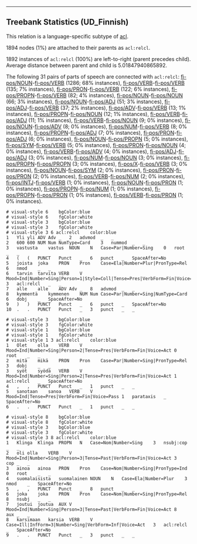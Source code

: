

--------------------------------------------------------------------------------

## Treebank Statistics (UD_Finnish)

This relation is a language-specific subtype of [acl]().

1894 nodes (1%) are attached to their parents as `acl:relcl`.

1892 instances of `acl:relcl` (100%) are left-to-right (parent precedes child).
Average distance between parent and child is 5.01847940865892.

The following 31 pairs of parts of speech are connected with `acl:relcl`: [fi-pos/NOUN]()-[fi-pos/VERB]() (1286; 68% instances), [fi-pos/VERB]()-[fi-pos/VERB]() (135; 7% instances), [fi-pos/PRON]()-[fi-pos/VERB]() (122; 6% instances), [fi-pos/PROPN]()-[fi-pos/VERB]() (82; 4% instances), [fi-pos/NOUN]()-[fi-pos/NOUN]() (66; 3% instances), [fi-pos/NOUN]()-[fi-pos/ADJ]() (51; 3% instances), [fi-pos/ADJ]()-[fi-pos/VERB]() (37; 2% instances), [fi-pos/ADV]()-[fi-pos/VERB]() (13; 1% instances), [fi-pos/PROPN]()-[fi-pos/NOUN]() (12; 1% instances), [fi-pos/VERB]()-[fi-pos/ADJ]() (11; 1% instances), [fi-pos/VERB]()-[fi-pos/NOUN]() (9; 0% instances), [fi-pos/NOUN]()-[fi-pos/ADV]() (8; 0% instances), [fi-pos/NUM]()-[fi-pos/VERB]() (8; 0% instances), [fi-pos/PROPN]()-[fi-pos/ADJ]() (7; 0% instances), [fi-pos/PRON]()-[fi-pos/ADJ]() (6; 0% instances), [fi-pos/NOUN]()-[fi-pos/PROPN]() (5; 0% instances), [fi-pos/SYM]()-[fi-pos/VERB]() (5; 0% instances), [fi-pos/PRON]()-[fi-pos/NOUN]() (4; 0% instances), [fi-pos/VERB]()-[fi-pos/ADV]() (4; 0% instances), [fi-pos/ADJ]()-[fi-pos/ADJ]() (3; 0% instances), [fi-pos/NUM]()-[fi-pos/NOUN]() (3; 0% instances), [fi-pos/PROPN]()-[fi-pos/PROPN]() (3; 0% instances), [fi-pos/X]()-[fi-pos/VERB]() (3; 0% instances), [fi-pos/NOUN]()-[fi-pos/SYM]() (2; 0% instances), [fi-pos/PRON]()-[fi-pos/PRON]() (2; 0% instances), [fi-pos/VERB]()-[fi-pos/NUM]() (2; 0% instances), [fi-pos/INTJ]()-[fi-pos/VERB]() (1; 0% instances), [fi-pos/NOUN]()-[fi-pos/PRON]() (1; 0% instances), [fi-pos/PROPN]()-[fi-pos/NUM]() (1; 0% instances), [fi-pos/PROPN]()-[fi-pos/PRON]() (1; 0% instances), [fi-pos/VERB]()-[fi-pos/PRON]() (1; 0% instances).


~~~ conllu
# visual-style 6	bgColor:blue
# visual-style 6	fgColor:white
# visual-style 3	bgColor:blue
# visual-style 3	fgColor:white
# visual-style 3 6 acl:relcl	color:blue
1	Yli	yli	ADV	Adv	_	2	advmod	_	_
2	600	600	NUM	Num	NumType=Card	3	nummod	_	_
3	vastusta	vastus	NOUN	N	Case=Par|Number=Sing	0	root	_	_
4	(	(	PUNCT	Punct	_	6	punct	_	SpaceAfter=No
5	joista	joka	PRON	Pron	Case=Ela|Number=Plur|PronType=Rel	6	nmod	_	_
6	tarvin	tarvita	VERB	V	Mood=Ind|Number=Sing|Person=1|Style=Coll|Tense=Pres|VerbForm=Fin|Voice=Act	3	acl:relcl	_	_
7	alle	alle	ADV	Adv	_	8	advmod	_	_
8	kymmentä	kymmenen	NUM	Num	Case=Par|Number=Sing|NumType=Card	6	dobj	_	SpaceAfter=No
9	)	)	PUNCT	Punct	_	6	punct	_	SpaceAfter=No
10	.	.	PUNCT	Punct	_	3	punct	_	_

~~~


~~~ conllu
# visual-style 3	bgColor:blue
# visual-style 3	fgColor:white
# visual-style 1	bgColor:blue
# visual-style 1	fgColor:white
# visual-style 1 3 acl:relcl	color:blue
1	Olet	olla	VERB	V	Mood=Ind|Number=Sing|Person=2|Tense=Pres|VerbForm=Fin|Voice=Act	0	root	_	_
2	mitä	mikä	PRON	Pron	Case=Par|Number=Sing|PronType=Rel	3	dobj	_	_
3	syöt	syödä	VERB	V	Mood=Ind|Number=Sing|Person=2|Tense=Pres|VerbForm=Fin|Voice=Act	1	acl:relcl	_	SpaceAfter=No
4	,	,	PUNCT	Punct	_	1	punct	_	_
5	sanotaan	sanoa	VERB	V	Mood=Ind|Tense=Pres|VerbForm=Fin|Voice=Pass	1	parataxis	_	SpaceAfter=No
6	.	.	PUNCT	Punct	_	1	punct	_	_

~~~


~~~ conllu
# visual-style 8	bgColor:blue
# visual-style 8	fgColor:white
# visual-style 3	bgColor:blue
# visual-style 3	fgColor:white
# visual-style 3 8 acl:relcl	color:blue
1	Klinga	Klinga	PROPN	N	Case=Nom|Number=Sing	3	nsubj:cop	_	_
2	oli	olla	VERB	V	Mood=Ind|Number=Sing|Person=3|Tense=Past|VerbForm=Fin|Voice=Act	3	cop	_	_
3	ainoa	ainoa	PRON	Pron	Case=Nom|Number=Sing|PronType=Ind	0	root	_	_
4	suomalaisista	suomalainen	NOUN	N	Case=Ela|Number=Plur	3	nmod	_	SpaceAfter=No
5	,	,	PUNCT	Punct	_	8	punct	_	_
6	joka	joka	PRON	Pron	Case=Nom|Number=Sing|PronType=Rel	8	nsubj	_	_
7	joutui	joutua	AUX	V	Mood=Ind|Number=Sing|Person=3|Tense=Past|VerbForm=Fin|Voice=Act	8	aux	_	_
8	karsimaan	karsia	VERB	V	Case=Ill|InfForm=3|Number=Sing|VerbForm=Inf|Voice=Act	3	acl:relcl	_	SpaceAfter=No
9	.	.	PUNCT	Punct	_	3	punct	_	_

~~~


